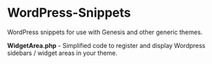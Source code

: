 # WordPress-Snippets
WordPress snippets for use with Genesis and other generic themes.

**WidgetArea.php** - Simplified code to register and display Wordpress sidebars / widget areas in your theme.
